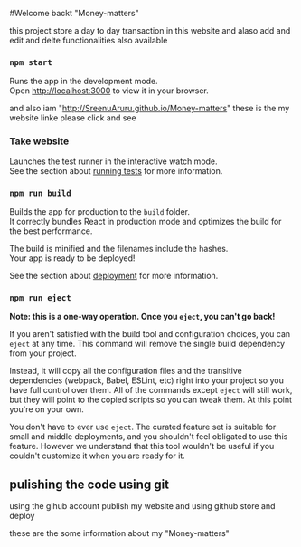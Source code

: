 #Welcome backt "Money-matters"

this project store a day to day transaction in this website and alaso add and edit and delte
functionalities also available

### `npm start`

Runs the app in the development mode.\
Open [http://localhost:3000](http://localhost:3000) to view it in your browser.

and also iam "http://SreenuAruru.github.io/Money-matters" these is the my website linke please click and see

### Take website

Launches the test runner in the interactive watch mode.\
See the section about [running tests](https://SreenuAruru.github.io/Money-matters) for more information.

### `npm run build`

Builds the app for production to the `build` folder.\
It correctly bundles React in production mode and optimizes the build for the best performance.

The build is minified and the filenames include the hashes.\
Your app is ready to be deployed!

See the section about [deployment](https://facebook.github.io/create-react-app/docs/deployment) for more information.

### `npm run eject`

**Note: this is a one-way operation. Once you `eject`, you can't go back!**

If you aren't satisfied with the build tool and configuration choices, you can `eject` at any time. This command will remove the single build dependency from your project.

Instead, it will copy all the configuration files and the transitive dependencies (webpack, Babel, ESLint, etc) right into your project so you have full control over them. All of the commands except `eject` will still work, but they will point to the copied scripts so you can tweak them. At this point you're on your own.

You don't have to ever use `eject`. The curated feature set is suitable for small and middle deployments, and you shouldn't feel obligated to use this feature. However we understand that this tool wouldn't be useful if you couldn't customize it when you are ready for it.

## pulishing the code using git

using the gihub account publish my website and using github store and deploy

these are the some information about my "Money-matters"
